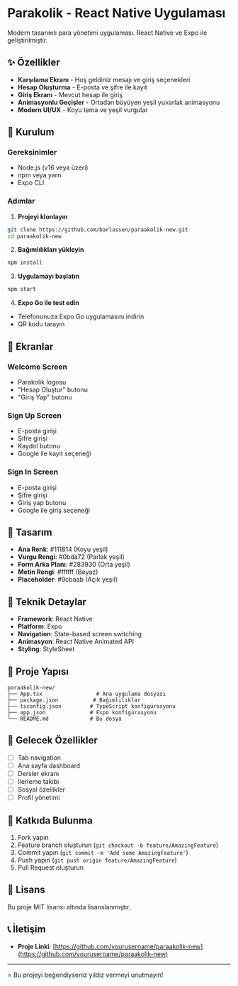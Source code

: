 # Parakolik - React Native Uygulaması

Modern tasarımlı para yönetimi uygulaması. React Native ve Expo ile geliştirilmiştir.

## ✨ Özellikler

- **Karşılama Ekranı** - Hoş geldiniz mesajı ve giriş seçenekleri
- **Hesap Oluşturma** - E-posta ve şifre ile kayıt
- **Giriş Ekranı** - Mevcut hesap ile giriş
- **Animasyonlu Geçişler** - Ortadan büyüyen yeşil yuvarlak animasyonu
- **Modern UI/UX** - Koyu tema ve yeşil vurgular

## 🚀 Kurulum

### Gereksinimler
- Node.js (v16 veya üzeri)
- npm veya yarn
- Expo CLI

### Adımlar

1. **Projeyi klonlayın**
```bash
git clone https://github.com/barlassen/paraakolik-new.git
cd paraakolik-new
```

2. **Bağımlılıkları yükleyin**
```bash
npm install
```

3. **Uygulamayı başlatın**
```bash
npm start
```

4. **Expo Go ile test edin**
- Telefonunuza Expo Go uygulamasını indirin
- QR kodu tarayın

## 📱 Ekranlar

### Welcome Screen
- Parakolik logosu
- "Hesap Oluştur" butonu
- "Giriş Yap" butonu

### Sign Up Screen
- E-posta girişi
- Şifre girişi
- Kaydol butonu
- Google ile kayıt seçeneği

### Sign In Screen
- E-posta girişi
- Şifre girişi
- Giriş yap butonu
- Google ile giriş seçeneği

## 🎨 Tasarım

- **Ana Renk**: #111814 (Koyu yeşil)
- **Vurgu Rengi**: #0bda72 (Parlak yeşil)
- **Form Arka Planı**: #283930 (Orta yeşil)
- **Metin Rengi**: #ffffff (Beyaz)
- **Placeholder**: #9cbaab (Açık yeşil)

## 🔧 Teknik Detaylar

- **Framework**: React Native
- **Platform**: Expo
- **Navigation**: State-based screen switching
- **Animasyon**: React Native Animated API
- **Styling**: StyleSheet

## 📁 Proje Yapısı

```
paraakolik-new/
├── App.tsx                 # Ana uygulama dosyası
├── package.json           # Bağımlılıklar
├── tsconfig.json         # TypeScript konfigürasyonu
├── app.json              # Expo konfigürasyonu
└── README.md             # Bu dosya
```

## 🎯 Gelecek Özellikler

- [ ] Tab navigation
- [ ] Ana sayfa dashboard
- [ ] Dersler ekranı
- [ ] İlerleme takibi
- [ ] Sosyal özellikler
- [ ] Profil yönetimi

## 🤝 Katkıda Bulunma

1. Fork yapın
2. Feature branch oluşturun (`git checkout -b feature/AmazingFeature`)
3. Commit yapın (`git commit -m 'Add some AmazingFeature'`)
4. Push yapın (`git push origin feature/AmazingFeature`)
5. Pull Request oluşturun

## 📄 Lisans

Bu proje MIT lisansı altında lisanslanmıştır.

## 📞 İletişim

- **Proje Linki**: [https://github.com/yourusername/paraakolik-new](https://github.com/yourusername/paraakolik-new)

---

⭐ Bu projeyi beğendiyseniz yıldız vermeyi unutmayın!
